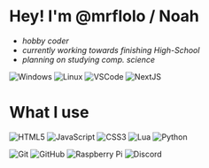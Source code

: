 # Hey! I'm @mrflolo / Noah

- _hobby coder_ 
- _currently working towards finishing High-School_
- _planning on studying comp. science_

![Windows](https://img.shields.io/badge/OS-Win11-blue?style=flat&logo=windows) ![Linux](https://img.shields.io/badge/OS-Linux-blue?style=flat&logo=linux) ![VSCode](https://img.shields.io/badge/Editor-VSCode-blue?style=flat&logo=visualstudiocode) ![NextJS](https://img.shields.io/badge/Javascript%20Framework-next.js-blue?style=flat&logo=nextdotjs)

# What I use

![HTML5](https://img.shields.io/badge/html5-%23E34F26.svg?style=for-the-badge&logo=html5&logoColor=white) ![JavaScript](https://img.shields.io/badge/javascript-%23323330.svg?style=for-the-badge&logo=javascript&logoColor=%23F7DF1E) ![CSS3](https://img.shields.io/badge/css3-%231572B6.svg?style=for-the-badge&logo=css3&logoColor=white) ![Lua](https://img.shields.io/badge/lua-%232C2D72.svg?style=for-the-badge&logo=lua&logoColor=white) ![Python](https://img.shields.io/badge/python-3670A0?style=for-the-badge&logo=python&logoColor=ffdd54)

![Git](https://img.shields.io/badge/git-%23F05033.svg?style=for-the-badge&logo=git&logoColor=white) ![GitHub](https://img.shields.io/badge/github-%23121011.svg?style=for-the-badge&logo=github&logoColor=white) ![Raspberry Pi](https://img.shields.io/badge/-RaspberryPi-C51A4A?style=for-the-badge&logo=Raspberry-Pi) ![Discord](https://img.shields.io/badge/Discord-%235865F2.svg?style=for-the-badge&logo=discord&logoColor=white)

